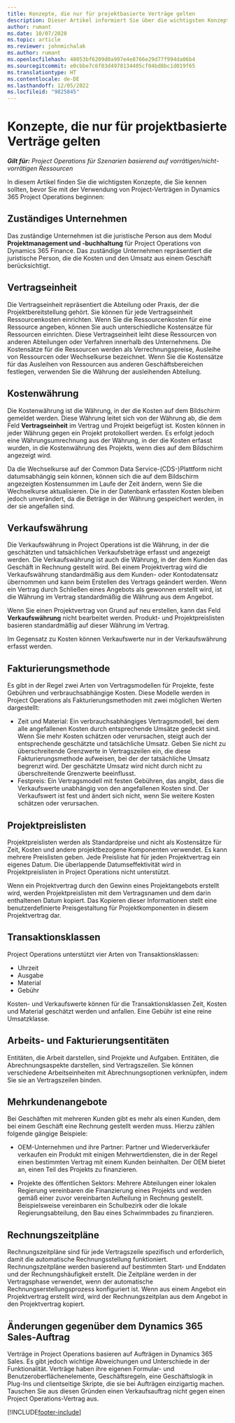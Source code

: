 ```yaml
---
title: Konzepte, die nur für projektbasierte Verträge gelten
description: Dieser Artikel informiert Sie über die wichtigsten Konzepte von Projektverträgen in Project Operations.
author: rumant
ms.date: 10/07/2020
ms.topic: article
ms.reviewer: johnmichalak
ms.author: rumant
ms.openlocfilehash: 48053bf6209d0a997e4e8766e29d77f994da06b4
ms.sourcegitcommit: e0cbbe7c6f03d4978134405cf04bd8bc1d019f65
ms.translationtype: HT
ms.contentlocale: de-DE
ms.lasthandoff: 12/05/2022
ms.locfileid: "9825845"
---
```

# <a name="concepts-unique-to-project-based-contracts"></a>Konzepte, die nur für projektbasierte Verträge gelten

_**Gilt für:** Project Operations für Szenarien basierend auf vorrätigen/nicht-vorrätigen Ressourcen_



In diesem Artikel finden Sie die wichtigsten Konzepte, die Sie kennen sollten, bevor Sie mit der Verwendung von Project-Verträgen in Dynamics 365 Project Operations beginnen:

## <a name="owning-company"></a>Zuständiges Unternehmen

Das zuständige Unternehmen ist die juristische Person aus dem Modul **Projektmanagement und -buchhaltung** für Project Operations von Dynamics 365 Finance. Das zuständige Unternehmen repräsentiert die juristische Person, die die Kosten und den Umsatz aus einem Geschäft berücksichtigt.

## <a name="contracting-unit"></a>Vertragseinheit

Die Vertragseinheit repräsentiert die Abteilung oder Praxis, der die Projektbereitstellung gehört. Sie können für jede Vertragseinheit Ressourcenkosten einrichten. Wenn Sie die Ressourcenkosten für eine Ressource angeben, können Sie auch unterschiedliche Kostensätze für Ressourcen einrichten. Diese Vertragseinheit leiht diese Ressourcen von anderen Abteilungen oder Verfahren innerhalb des Unternehmens. Die Kostensätze für die Ressourcen werden als Verrechnungspreise, Ausleihe von Ressourcen oder Wechselkurse bezeichnet. Wenn Sie die Kostensätze für das Ausleihen von Ressourcen aus anderen Geschäftsbereichen festlegen, verwenden Sie die Währung der ausleihenden Abteilung.

## <a name="cost-currency"></a>Kostenwährung

Die Kostenwährung ist die Währung, in der die Kosten auf dem Bildschirm gemeldet werden. Diese Währung leitet sich von der Währung ab, die dem Feld **Vertragseinheit** im Vertrag und Projekt beigefügt ist. Kosten können in jeder Währung gegen ein Projekt protokolliert werden. Es erfolgt jedoch eine Währungsumrechnung aus der Währung, in der die Kosten erfasst wurden, in die Kostenwährung des Projekts, wenn dies auf dem Bildschirm angezeigt wird.

Da die Wechselkurse auf der Common Data Service-(CDS-)Plattform nicht datumsabhängig sein können, können sich die auf dem Bildschirm angezeigten Kostensummen im Laufe der Zeit ändern, wenn Sie die Wechselkurse aktualisieren. Die in der Datenbank erfassten Kosten bleiben jedoch unverändert, da die Beträge in der Währung gespeichert werden, in der sie angefallen sind.

## <a name="sales-currency"></a>Verkaufswährung

Die Verkaufswährung in Project Operations ist die Währung, in der die geschätzten und tatsächlichen Verkaufsbeträge erfasst und angezeigt werden. Die Verkaufswährung ist auch die Währung, in der dem Kunden das Geschäft in Rechnung gestellt wird. Bei einem Projektvertrag wird die Verkaufswährung standardmäßig aus dem Kunden- oder Kontodatensatz übernommen und kann beim Erstellen des Vertrags geändert werden. Wenn ein Vertrag durch Schließen eines Angebots als gewonnen erstellt wird, ist die Währung im Vertrag standardmäßig die Währung aus dem Angebot.

Wenn Sie einen Projektvertrag von Grund auf neu erstellen, kann das Feld **Verkaufswährung** nicht bearbeitet werden. Produkt- und Projektpreislisten basieren standardmäßig auf dieser Währung im Vertrag.

Im Gegensatz zu Kosten können Verkaufswerte nur in der Verkaufswährung erfasst werden.

## <a name="billing-method"></a>Fakturierungsmethode

Es gibt in der Regel zwei Arten von Vertragsmodellen für Projekte, feste Gebühren und verbrauchsabhängige Kosten. Diese Modelle werden in Project Operations als Fakturierungsmethoden mit zwei möglichen Werten dargestellt:

- Zeit und Material: Ein verbrauchsabhängiges Vertragsmodell, bei dem alle angefallenen Kosten durch entsprechende Umsätze gedeckt sind. Wenn Sie mehr Kosten schätzen oder verursachen, steigt auch der entsprechende geschätzte und tatsächliche Umsatz. Geben Sie nicht zu überschreitende Grenzwerte in Vertragszeilen ein, die diese Fakturierungsmethode aufweisen, bei der der tatsächliche Umsatz begrenzt wird. Der geschätzte Umsatz wird nicht durch nicht zu überschreitende Grenzwerte beeinflusst.
- Festpreis: Ein Vertragsmodell mit festen Gebühren, das angibt, dass die Verkaufswerte unabhängig von den angefallenen Kosten sind. Der Verkaufswert ist fest und ändert sich nicht, wenn Sie weitere Kosten schätzen oder verursachen.

## <a name="project-price-lists"></a>Projektpreislisten

Projektpreislisten werden als Standardpreise und nicht als Kostensätze für Zeit, Kosten und andere projektbezogene Komponenten verwendet. Es kann mehrere Preislisten geben. Jede Preisliste hat für jeden Projektvertrag ein eigenes Datum. Die überlappende Datumseffektivität wird in Projektpreislisten in Project Operations nicht unterstützt.

Wenn ein Projektvertrag durch den Gewinn eines Projektangebots erstellt wird, werden Projektpreislisten mit dem Vertragsnamen und dem darin enthaltenen Datum kopiert. Das Kopieren dieser Informationen stellt eine benutzerdefinierte Preisgestaltung für Projektkomponenten in diesem Projektvertrag dar.

## <a name="transaction-classes"></a>Transaktionsklassen

Project Operations unterstützt vier Arten von Transaktionsklassen:

- Uhrzeit
- Ausgabe
- Material
- Gebühr

Kosten- und Verkaufswerte können für die Transaktionsklassen Zeit, Kosten und Material geschätzt werden und anfallen. Eine Gebühr ist eine reine Umsatzklasse.

## <a name="work-entities-and-billing-entities"></a>Arbeits- und Fakturierungsentitäten

Entitäten, die Arbeit darstellen, sind Projekte und Aufgaben. Entitäten, die Abrechnungsaspekte darstellen, sind Vertragszeilen. Sie können verschiedene Arbeitseinheiten mit Abrechnungsoptionen verknüpfen, indem Sie sie an Vertragszeilen binden.

## <a name="multi-customer-deals"></a>Mehrkundenangebote

Bei Geschäften mit mehreren Kunden gibt es mehr als einen Kunden, dem bei einem Geschäft eine Rechnung gestellt werden muss. Hierzu zählen folgende gängige Beispiele:

- OEM-Unternehmen und ihre Partner: Partner und Wiederverkäufer verkaufen ein Produkt mit einigen Mehrwertdiensten, die in der Regel einen bestimmten Vertrag mit einem Kunden beinhalten. Der OEM bietet an, einen Teil des Projekts zu finanzieren. 

- Projekte des öffentlichen Sektors: Mehrere Abteilungen einer lokalen Regierung vereinbaren die Finanzierung eines Projekts und werden gemäß einer zuvor vereinbarten Aufteilung in Rechnung gestellt. Beispielsweise vereinbaren ein Schulbezirk oder die lokale Regierungsabteilung, den Bau eines Schwimmbades zu finanzieren.

## <a name="invoice-schedules"></a>Rechnungszeitpläne

Rechnungszeitpläne sind für jede Vertragszeile spezifisch und erforderlich, damit die automatische Rechnungsstellung funktioniert. Rechnungszeitpläne werden basierend auf bestimmten Start‑ und Enddaten und der Rechnungshäufigkeit erstellt. Die Zeitpläne werden in der Vertragsphase verwendet, wenn der automatische Rechnungserstellungsprozess konfiguriert ist. Wenn aus einem Angebot ein Projektvertrag erstellt wird, wird der Rechnungszeitplan aus dem Angebot in den Projektvertrag kopiert.

## <a name="changes-from-dynamics-365-sales-orders"></a>Änderungen gegenüber dem Dynamics 365 Sales-Auftrag

Verträge in Project Operations basieren auf Aufträgen in Dynamics 365 Sales. Es gibt jedoch wichtige Abweichungen und Unterschiede in der Funktionalität. Verträge haben ihre eigenen Formular- und Benutzeroberflächenelemente, Geschäftsregeln, eine Geschäftslogik in Plug-Ins und clientseitige Skripte, die sie bei Aufträgen einzigartig machen. Tauschen Sie aus diesen Gründen einen Verkaufsauftrag nicht gegen einen Project Operations-Vertrag aus.


[!INCLUDE[footer-include](../includes/footer-banner.md)]
